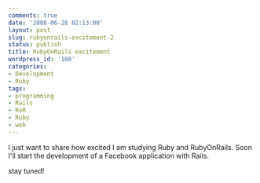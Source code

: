 ```yaml
---
comments: true
date: '2008-06-28 02:13:00'
layout: post
slug: rubyonrails-excitement-2
status: publish
title: RubyOnRails excitement
wordpress_id: '108'
categories:
- Development
- Ruby
tags:
- programming
- Rails
- RoR
- Ruby
- web
---
```


I just want to share how excited I am studying Ruby and RubyOnRails.
Soon I'll start the development of a Facebook application with Rails.

stay tuned!
